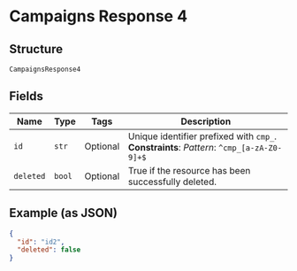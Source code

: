 
# Campaigns Response 4

## Structure

`CampaignsResponse4`

## Fields

| Name | Type | Tags | Description |
|  --- | --- | --- | --- |
| `id` | `str` | Optional | Unique identifier prefixed with `cmp_`.<br>**Constraints**: *Pattern*: `^cmp_[a-zA-Z0-9]+$` |
| `deleted` | `bool` | Optional | True if the resource has been successfully deleted. |

## Example (as JSON)

```json
{
  "id": "id2",
  "deleted": false
}
```

